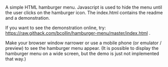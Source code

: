 
A simple HTML hamburger menu. Javascript is used to hide the menu until the user clicks on the hamburger icon. The index.html contains the readme and a demonstration. 

If you want to see the demonstration online, try:  https://raw.githack.com/bcollin/hamburger-menu/master/index.html .

Make your browser window narrower or use a mobile phone (or emulator / preview) to see the hamburger menu appear. (It is possible to display the hamburger menu on a wide screen, but the demo is just not implemented that way.)
